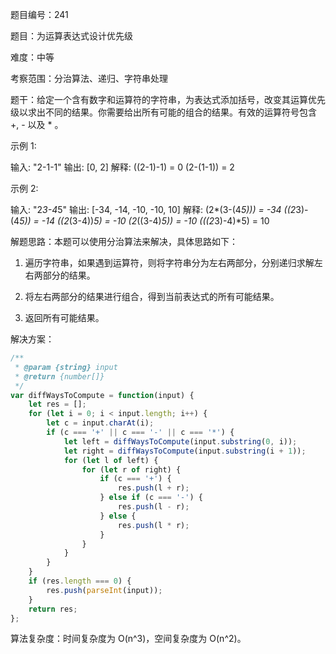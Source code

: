 题目编号：241

题目：为运算表达式设计优先级

难度：中等

考察范围：分治算法、递归、字符串处理

题干：给定一个含有数字和运算符的字符串，为表达式添加括号，改变其运算优先级以求出不同的结果。你需要给出所有可能的组合的结果。有效的运算符号包含 +, - 以及 * 。

示例 1:

输入: "2-1-1"
输出: [0, 2]
解释: 
((2-1)-1) = 0 
(2-(1-1)) = 2

示例 2:

输入: "2*3-4*5"
输出: [-34, -14, -10, -10, 10]
解释: 
(2*(3-(4*5))) = -34 
((2*3)-(4*5)) = -14 
((2*(3-4))*5) = -10 
(2*((3-4)*5)) = -10 
(((2*3)-4)*5) = 10

解题思路：本题可以使用分治算法来解决，具体思路如下：

1. 遍历字符串，如果遇到运算符，则将字符串分为左右两部分，分别递归求解左右两部分的结果。

2. 将左右两部分的结果进行组合，得到当前表达式的所有可能结果。

3. 返回所有可能结果。

解决方案：

```javascript
/**
 * @param {string} input
 * @return {number[]}
 */
var diffWaysToCompute = function(input) {
    let res = [];
    for (let i = 0; i < input.length; i++) {
        let c = input.charAt(i);
        if (c === '+' || c === '-' || c === '*') {
            let left = diffWaysToCompute(input.substring(0, i));
            let right = diffWaysToCompute(input.substring(i + 1));
            for (let l of left) {
                for (let r of right) {
                    if (c === '+') {
                        res.push(l + r);
                    } else if (c === '-') {
                        res.push(l - r);
                    } else {
                        res.push(l * r);
                    }
                }
            }
        }
    }
    if (res.length === 0) {
        res.push(parseInt(input));
    }
    return res;
};
```

算法复杂度：时间复杂度为 O(n^3)，空间复杂度为 O(n^2)。
